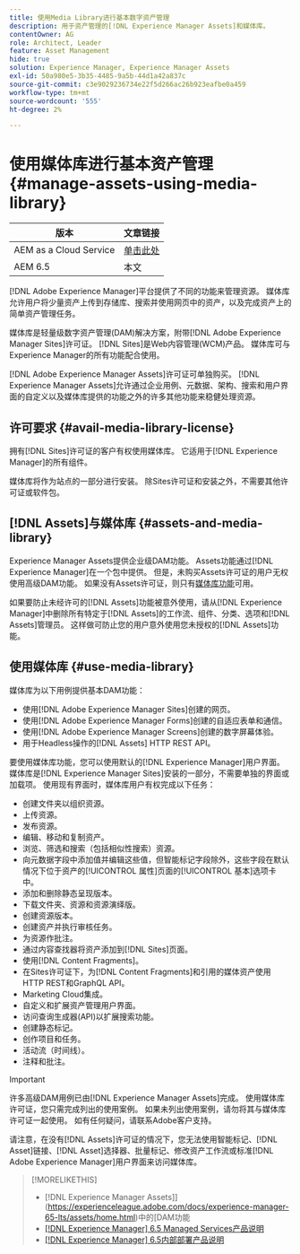 ```yaml
---
title: 使用Media Library进行基本数字资产管理
description: 用于资产管理的[!DNL Experience Manager Assets]和媒体库。
contentOwner: AG
role: Architect, Leader
feature: Asset Management
hide: true
solution: Experience Manager, Experience Manager Assets
exl-id: 50a980e5-3b35-4485-9a5b-44d1a42a837c
source-git-commit: c3e9029236734e22f5d266ac26b923eafbe0a459
workflow-type: tm+mt
source-wordcount: '555'
ht-degree: 2%

---
```


# 使用媒体库进行基本资产管理 {#manage-assets-using-media-library}

| 版本 | 文章链接 |
| -------- | ---------------------------- |
| AEM as a Cloud Service | [单击此处](https://experienceleague.adobe.com/docs/experience-manager-cloud-service/content/assets/admin/medialibrary.html?lang=en) |
| AEM 6.5 | 本文 |

[!DNL Adobe Experience Manager]平台提供了不同的功能来管理资源。 媒体库允许用户将少量资产上传到存储库、搜索并使用网页中的资产，以及完成资产上的简单资产管理任务。

媒体库是轻量级数字资产管理(DAM)解决方案，附带[!DNL Adobe Experience Manager Sites]许可证。 [!DNL Sites]是Web内容管理(WCM)产品。 媒体库可与Experience Manager的所有功能配合使用。

[!DNL Adobe Experience Manager Assets]许可证可单独购买。 [!DNL Experience Manager Assets]允许通过企业用例、元数据、架构、搜索和用户界面的自定义以及媒体库提供的功能之外的许多其他功能来稳健处理资源。

## 许可要求 {#avail-media-library-license}

拥有[!DNL Sites]许可证的客户有权使用媒体库。 它适用于[!DNL Experience Manager]的所有组件。

媒体库将作为站点的一部分进行安装。 除Sites许可证和安装之外，不需要其他许可证或软件包。

## [!DNL Assets]与媒体库 {#assets-and-media-library}

Experience Manager Assets提供企业级DAM功能。 Assets功能通过[!DNL Experience Manager]在一个包中提供。 但是，未购买Assets许可证的用户无权使用高级DAM功能。 如果没有Assets许可证，则只有[媒体库功能](#use-media-library)可用。

如果要防止未经许可的[!DNL Assets]功能被意外使用，请从[!DNL Experience Manager]中删除所有特定于[!DNL Assets]的工作流、组件、分类、选项和[!DNL Assets]管理员。 这样做可防止您的用户意外使用您未授权的[!DNL Assets]功能。

## 使用媒体库 {#use-media-library}

媒体库为以下用例提供基本DAM功能：

* 使用[!DNL Adobe Experience Manager Sites]创建的网页。
* 使用[!DNL Adobe Experience Manager Forms]创建的自适应表单和通信。
* 使用[!DNL Adobe Experience Manager Screens]创建的数字屏幕体验。
* 用于Headless操作的[!DNL Assets] HTTP REST API。

<!--
 TBD: Remove this after confirmation. May need to merge this list with the list provided by PMs.
* Static renditions

-->

要使用媒体库功能，您可以使用默认的[!DNL Experience Manager]用户界面。 媒体库是[!DNL Experience Manager Sites]安装的一部分，不需要单独的界面或加载项。 使用现有界面时，媒体库用户有权完成以下任务：

* 创建文件夹以组织资源。
* 上传资源。
* 发布资源。
* 编辑、移动和复制资产。
* 浏览、筛选和搜索（包括相似性搜索）资源。
* 向元数据字段中添加值并编辑这些值，但智能标记字段除外，这些字段在默认情况下位于资产的[!UICONTROL 属性]页面的[!UICONTROL 基本]选项卡中。
* 添加和删除静态呈现版本。
* 下载文件夹、资源和资源演绎版。
* 创建资源版本。
* 创建资产并执行审核任务。
* 为资源作批注。
* 通过内容查找器将资产添加到[!DNL Sites]页面。
* 使用[!DNL Content Fragments]。
* 在Sites许可证下，为[!DNL Content Fragments]和引用的媒体资产使用HTTP REST和GraphQL API。
* Marketing Cloud集成。
* 自定义和扩展资产管理用户界面。
* 访问查询生成器(API)以扩展搜索功能。
* 创建静态标记。
* 创作项目和任务。
* 活动流（时间线）。
* 注释和批注。

<!-- TBD: Define exactly which basic Assets workflow are available for use with Media Library?

As per PM, we must avoid stating such a list, as we do not have a list that makes sense in Cloud Service.
-->

>[!IMPORTANT]
>
>许多高级DAM用例已由[!DNL Experience Manager Assets]完成。 使用媒体库许可证，您只需完成列出的使用案例。 如果未列出使用案例，请勿将其与媒体库许可证一起使用。 如有任何疑问，请联系Adobe客户支持。

请注意，在没有[!DNL Assets]许可证的情况下，您无法使用智能标记、[!DNL Asset]链接、[!DNL Asset]选择器、批量标记、修改资产工作流或标准[!DNL Adobe Experience Manager]用户界面来访问媒体库。

<!-- TBD: Add a CTA - how to contact Adobe for queries. -->

>[!MORELIKETHIS]
>
>*  [!DNL Experience Manager Assets]](https://experienceleague.adobe.com/docs/experience-manager-65-lts/assets/home.html)中的[DAM功能
>* [[!DNL Experience Manager] 6.5 Managed Services产品说明](https://helpx.adobe.com/legal/product-descriptions/adobe-experience-manager-managed-services.html)
>* [[!DNL Experience Manager] 6.5内部部署产品说明](https://helpx.adobe.com/legal/product-descriptions/adobe-experience-manager-on-premise.html)
